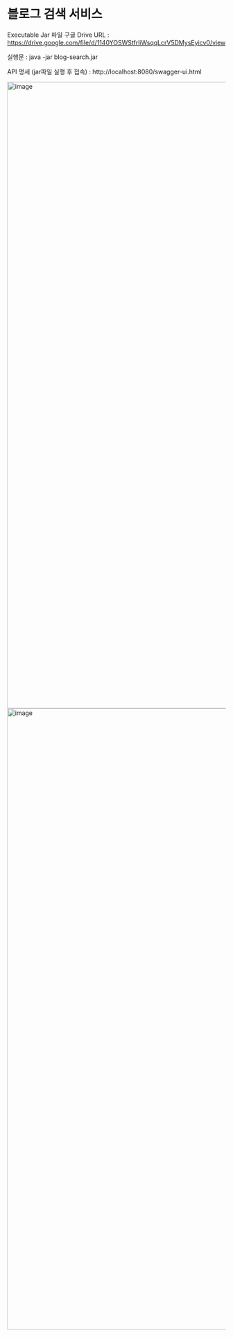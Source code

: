 # 블로그 검색 서비스

Executable Jar 파일 구글 Drive URL 
: https://drive.google.com/file/d/1140YOSWStfrliWsqqLcrV5DMysEyicv0/view

실행문 
: java -jar blog-search.jar

API 명세 (jar파일 실행 후 접속)
: http://localhost:8080/swagger-ui.html

<img width="1444" alt="image" src="https://user-images.githubusercontent.com/66955409/226923916-9f92e258-8017-4548-8d2b-520b54c0982e.png">
<img width="1432" alt="image" src="https://user-images.githubusercontent.com/66955409/226924171-304d809a-dba1-41a1-abd4-51e064e647e8.png">

